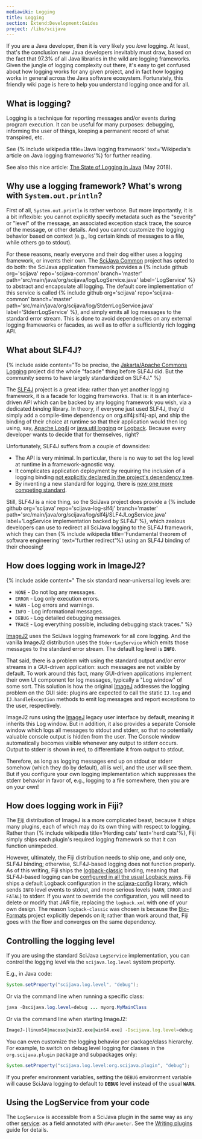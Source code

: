 ```yaml
---
mediawiki: Logging
title: Logging
section: Extend:Development:Guides
project: /libs/scijava
---
```


If you are a Java developer, then it is very likely you *love* logging. At least, that's the conclusion new Java developers inevitably must draw, based on the fact that 97.3% of all Java libraries in the wild are logging frameworks. Given the jungle of logging complexity out there, it's easy to get confused about how logging works for any given project, and in fact how logging works in general across the Java software ecosystem. Fortunately, this friendly wiki page is here to help you understand logging once and for all.

## What is logging?

Logging is a technique for reporting messages and/or events during program execution. It can be useful for many purposes: debugging, informing the user of things, keeping a permanent record of what transpired, etc.

See {% include wikipedia title='Java logging framework' text='Wikipedia\'s article on Java logging frameworks'%} for further reading.

See also this nice article: [The State of Logging in Java](https://stackify.com/logging-java/) (May 2018).

## Why use a logging framework? What's wrong with `System.out.println`?

First of all, `System.out.println` is rather verbose. But more importantly, it is a bit inflexible: you cannot explicitly specify metadata such as the "severity" or "level" of the message, an associated exception stack trace, the source of the message, or other details. And you cannot customize the logging behavior based on context (e.g., log certain kinds of messages to a file, while others go to stdout).

For these reasons, nearly everyone and their dog either uses a logging framework, or invents their own. The [SciJava Common](/libs/scijava#scijava-common) project has opted to do both: the SciJava application framework provides a {% include github org='scijava' repo='scijava-common' branch='master' path='src/main/java/org/scijava/log/LogService.java' label='LogService' %} to abstract and encapsulate all logging. The default core implementation of this service is called {% include github org='scijava' repo='scijava-common' branch='master' path='src/main/java/org/scijava/log/StderrLogService.java' label='StderrLogService' %}, and simply emits all log messages to the standard error stream. This is done to avoid dependencies on any external logging frameworks or facades, as well as to offer a sufficiently rich logging API.

## What about SLF4J?

{% include aside content="To be precise, the
[Jakarta/Apache Commons Logging](https://commons.apache.org/proper/commons-logging/)
project did the whole \"facade\" thing before SLF4J did. But the community
seems to have largely standardized on SLF4J." %}

The [SLF4J](http://slf4j.org/) project is a great idea: rather than yet another logging framework, it is a facade for logging frameworks. That is: it is an interface-driven API which can be backed by any logging framework you wish, via a dedicated *binding* library. In theory, if everyone just used SLF4J, they'd simply add a compile-time dependency on org.slf4j:slf4j-api, and ship the binding of their choice at runtime so that their application would then log using, say, [Apache Log4j](http://logging.apache.org/log4j/2.x/) or [java.util logging](http://docs.oracle.com/javase/7/docs/api/java/util/logging/package-summary.html) or [Logback](http://logback.qos.ch/). Because every developer wants to decide that for themselves, right?

Unfortunately, SLF4J suffers from a couple of downsides:

-   The API is very minimal. In particular, there is no way to set the log level at runtime in a framework-agnostic way.
-   It complicates application deployment by requiring the inclusion of a logging binding [not explicitly declared in the project's dependency tree](http://slf4j.org/faq.html#maven2).
-   By inventing a new standard for logging, there is [now one more competing standard](http://xkcd.com/927/).

Still, SLF4J is a nice thing, so the SciJava project does provide a {% include github org='scijava' repo='scijava-log-slf4j' branch='master' path='src/main/java/org/scijava/log/slf4j/SLF4JLogService.java' label='LogService implementation backed by SLF4J' %}, which zealous developers can use to redirect all SciJava logging to the SLF4J framework, which they can then {% include wikipedia title='Fundamental theorem of software engineering' text='further redirect'%} using an SLF4J binding of their choosing!

## How does logging work in ImageJ2?

{% include aside content="
The six standard near-universal log levels are:

* `NONE` - Do not log any messages.
* `ERROR` - Log only execution errors.
* `WARN` - Log errors and warnings.
* `INFO` - Log informational messages.
* `DEBUG` - Log detailed debugging messages.
* `TRACE` - Log everything possible, including debugging stack traces." %}

[ImageJ2](/software/imagej2) uses the SciJava logging framework for all core logging. And the vanilla ImageJ2 distribution uses the `StderrLogService` which emits those messages to the standard error stream. The default log level is **`INFO`**.

That said, there is a problem with using the standard output and/or error streams in a GUI-driven application: such messages are not visible by default. To work around this fact, many GUI-driven applications implement their own UI component for log messages, typically a "Log window" of some sort. This solution is how the original [ImageJ](/software/imagej) addresses the logging problem on the GUI side: plugins are expected to call the static `IJ.log` and `IJ.handleException` methods to emit log messages and report exceptions to the user, respectively.

ImageJ2 runs using the [ImageJ](/software/imagej) legacy user interface by default, meaning it inherits this Log window. But in addition, it also provides a separate Console window which logs all messages to stdout and stderr, so that no potentially valuable console output is hidden from the user. The Console window automatically becomes visible whenever any output to stderr occurs. Output to stderr is shown in red, to differentiate it from output to stdout.

Therefore, as long as logging messages end up on stdout or stderr somehow (which they do by default), all is well, and the user will see them. But if you configure your own logging implementation which suppresses the stderr behavior in favor of, e.g., logging to a file somewhere, then you are on your own!

## How does logging work in Fiji?

The [Fiji](/software/fiji) distribution of ImageJ is a more complicated beast, because it ships many plugins, each of which may do its own thing with respect to logging. Rather than {% include wikipedia title='Herding cats' text='herd cats'%}, Fiji simply ships each plugin's required logging framework so that it can function unimpeded.

However, ultimately, the Fiji distribution needs to ship one, and *only* one, SLF4J binding; otherwise, SLF4J-based logging does not function properly. As of this writing, Fiji ships the [logback-classic](http://search.maven.org/#search%7Cga%7C1%7Ca%3A%22logback-classic%22) binding, meaning that SLF4J-based logging can be [configured in all the usual Logback ways](http://logback.qos.ch/manual/configuration.html). Fiji ships a default Logback configuration in the [scijava-config](https://maven.scijava.org/index.html#nexus-search;gav~org.scijava~scijava-config) library, which sends `INFO` level events to stdout, and more serious levels (`WARN`, `ERROR` and `FATAL`) to stderr. If you want to override the configuration, you will need to delete or modify that JAR file, replacing the `logback.xml` with one of your own design. The reason `logback-classic` was chosen is because the [Bio-Formats](/formats/bio-formats) project explicitly depends on it; rather than work around that, Fiji goes with the flow and converges on the same dependency.

## Controlling the logging level

If you are using the standard SciJava `LogService` implementation, you can control the logging level via the `scijava.log.level` system property.

E.g., in Java code:

```java
System.setProperty("scijava.log.level", "debug");
```
Or via the command line when running a specific class:

```java
java -Dscijava.log.level=debug ... myorg.MyMainClass
```

Or via the command line when starting ImageJ2:

```bash
ImageJ-[linux64|macosx|win32.exe|win64.exe] -Dscijava.log.level=debug
```

You can even customize the logging behavior per package/class hierarchy. For example, to switch on debug level logging for classes in the `org.scijava.plugin` package and subpackages only:

```java
System.setProperty("scijava.log.level:org.scijava.plugin", "debug");
```

If you prefer environment variables, setting the `DEBUG` environment variable will cause SciJava logging to default to **`DEBUG`** level instead of the usual **`WARN`**.

## Using the LogService from your code

The `LogService` is accessible from a SciJava plugin in the same way as any other [service](/libs/scijava#services): as a field annotated with `@Parameter`. See the [Writing plugins](/develop/plugins) guide for details.
